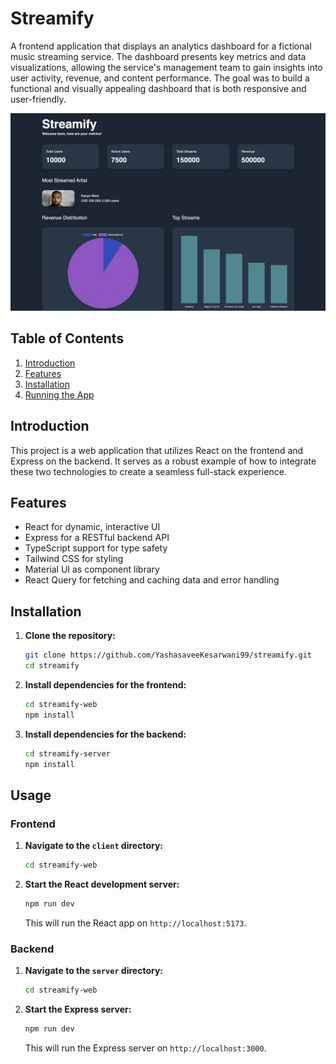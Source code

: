 # Streamify

A frontend application that displays an analytics dashboard for a fictional music streaming service. The dashboard presents key metrics and data visualizations, allowing the service's management team to gain insights into user activity, revenue, and content performance. The goal was to build a functional and visually appealing dashboard that is both responsive and user-friendly.

![Project Screenshot](./streamify-new.png)

## Table of Contents

1. [Introduction](#introduction)
2. [Features](#features)
3. [Installation](#installation)
4. [Running the App](#running-the-app)

## Introduction

This project is a web application that utilizes React on the frontend and Express on the backend. It serves as a robust example of how to integrate these two technologies to create a seamless full-stack experience.

## Features

- React for dynamic, interactive UI
- Express for a RESTful backend API
- TypeScript support for type safety
- Tailwind CSS for styling
- Material UI as component library
- React Query for fetching and caching data and error handling

## Installation

1. **Clone the repository:**

   ```bash
   git clone https://github.com/YashasaveeKesarwani99/streamify.git
   cd streamify
   ```

2. **Install dependencies for the frontend:**

   ```bash
   cd streamify-web
   npm install
   ```

3. **Install dependencies for the backend:**

   ```bash
   cd streamify-server
   npm install
   ```

## Usage

### Frontend

1. **Navigate to the `client` directory:**

   ```bash
   cd streamify-web
   ```

2. **Start the React development server:**

   ```bash
   npm run dev
   ```

   This will run the React app on `http://localhost:5173`.

### Backend

1. **Navigate to the `server` directory:**

   ```bash
   cd streamify-web
   ```

2. **Start the Express server:**

   ```bash
   npm run dev
   ```

   This will run the Express server on `http://localhost:3000`.
